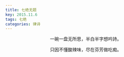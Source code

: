 ```yaml
---
title: 七绝无题
key: 2015.11.6
tags: 七绝
categories: 律诗
---
```


<p align="center">一碗一盘无所思，半白半字想吟詩。
</p>
<p align="center">只因不懂酸辣味，尽在芬芳做吃痴。
</p>
<p align="center"></br>
</p>
